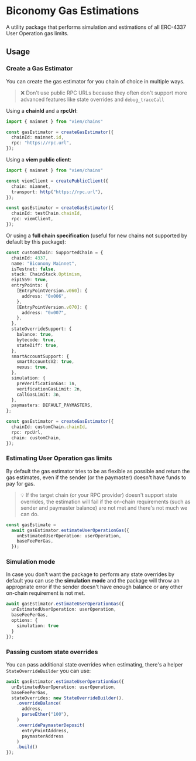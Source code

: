 # Biconomy Gas Estimations

A utility package that performs simulation and estimations of all ERC-4337 User Operation gas limits.

## Usage
### Create a Gas Estimator
You can create the gas estimator for you chain of choice in multiple ways.

> ❌ Don't use public RPC URLs because they often don't support more advanced features like state overrides and `debug_traceCall`

Using a **chainId** and a **rpcUrl**:
```ts
import { mainnet } from "viem/chains"

const gasEstimator = createGasEstimator({
  chainId: mainnet.id,
  rpc: "https://rpc.url",
});
```
Using a **viem public client**:
```ts
import { mainnet } from "viem/chains"

const viemClient = createPublicClient({
  chain: miannet,
  transport: http("https://rpc.url"),
});

const gasEstimator = createGasEstimator({
  chainId: testChain.chainId,
  rpc: viemClient,
});
```
Or using a **full chain specification** (useful for new chains not supported by default by this package):
```ts
const customChain: SupportedChain = {
  chainId: 4337,
  name: "Biconomy Mainnet",
  isTestnet: false,
  stack: ChainStack.Optimism,
  eip1559: true,
  entryPoints: {
    [EntryPointVersion.v060]: {
      address: "0x006",
    },
    [EntryPointVersion.v070]: {
      address: "0x007",
    },
  },
  stateOverrideSupport: {
    balance: true,
    bytecode: true,
    stateDiff: true,
  },
  smartAccountSupport: {
    smartAccountsV2: true,
    nexus: true,
  },
  simulation: {
    preVerificationGas: 1n,
    verificationGasLimit: 2n,
    callGasLimit: 3n,
  },
  paymasters: DEFAULT_PAYMASTERS,
};

const gasEstimator = createGasEstimator({
  chainId: customChain.chainId,
  rpc: rpcUrl,
  chain: customChain,
});
```
### Estimating User Operation gas limits

By default the gas estimator tries to be as flexible as possible and return the gas estimates, even if the sender (or the paymaster) doesn't have funds to pay for gas.

> 💡 If the target chain (or your RPC provider) doesn't support state overrides, the estimation will fail if the on-chain requirements (such as sender and paymaster balance) are not met and there's not much we can do.

```ts
const gasEstimate =
  await gasEstimator.estimateUserOperationGas({
    unEstimatedUserOperation: userOperation,
    baseFeePerGas,
  });
```

### Simulation mode
In case you don't want the package to perform any state overrides by default you can use the **simulation mode** and the package will throw an appropriate error if the sender doesn't have enough balance or any other on-chain requirement is not met.
```ts
await gasEstimator.estimateUserOperationGas({
  unEstimatedUserOperation: userOperation,
  baseFeePerGas,
  options: {
    simulation: true
  }
});
```
### Passing custom state overrides
You can pass additional state overrides when estimating, there's a helper `StateOverrideBuilder` you can use:
```ts
await gasEstimator.estimateUserOperationGas({
  unEstimatedUserOperation: userOperation,
  baseFeePerGas,
  stateOverrides: new StateOverrideBuilder().
    .overrideBalance(
      address,
      parseEther("100"),
    )
    .overridePaymasterDeposit(
      entryPointAddress,
      paymasterAddress
    )
    .build()
});
```
